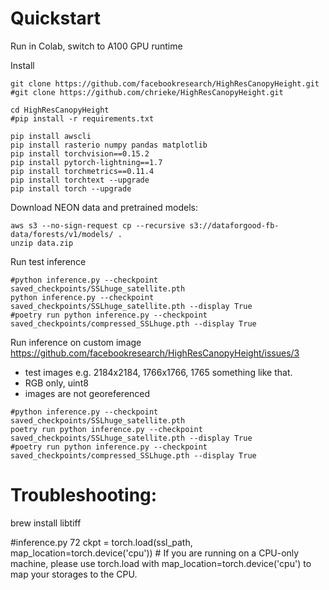 # Quickstart

Run in Colab, switch to A100 GPU runtime

Install 

```
git clone https://github.com/facebookresearch/HighResCanopyHeight.git
#git clone https://github.com/chrieke/HighResCanopyHeight.git

cd HighResCanopyHeight
#pip install -r requirements.txt

pip install awscli
pip install rasterio numpy pandas matplotlib
pip install torchvision==0.15.2
pip install pytorch-lightning==1.7
pip install torchmetrics==0.11.4 
pip install torchtext --upgrade
pip install torch --upgrade
```

Download NEON data and pretrained models:
```
aws s3 --no-sign-request cp --recursive s3://dataforgood-fb-data/forests/v1/models/ .
unzip data.zip
```

Run test inference
```
#python inference.py --checkpoint saved_checkpoints/SSLhuge_satellite.pth 
python inference.py --checkpoint saved_checkpoints/SSLhuge_satellite.pth --display True 
#poetry run python inference.py --checkpoint saved_checkpoints/compressed_SSLhuge.pth --display True 
```

Run inference on custom image
https://github.com/facebookresearch/HighResCanopyHeight/issues/3

- test images e.g. 2184x2184, 1766x1766, 1765  something like that.
- RGB only, uint8
- images are not georeferenced
```
#python inference.py --checkpoint saved_checkpoints/SSLhuge_satellite.pth 
poetry run python inference.py --checkpoint saved_checkpoints/SSLhuge_satellite.pth --display True 
#poetry run python inference.py --checkpoint saved_checkpoints/compressed_SSLhuge.pth --display True 
```


# Troubleshooting:
brew install libtiff

#inference.py  72 
ckpt = torch.load(ssl_path, map_location=torch.device('cpu'))   #
If you are running on a CPU-only machine, please use torch.load with map_location=torch.device('cpu') to map your storages to the CPU.


